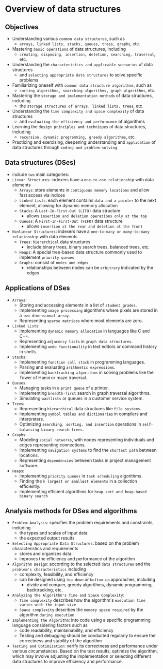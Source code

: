 # Overview of data structures


Objectives
---
- Understanding various `common data structures`, such as 
  - `arrays, linked lists, stacks, queues, trees, graphs`, etc.
- Mastering `basic operations` of data structures, including 
  - `creating, disposing, insertion, deletion, searching, traversal`, etc.
- Understanding the `characteristics and applicable scenarios` of data structures
  - and `selecting appropriate data structures` to solve specific problems
- Familiarizing oneself with `common data structure algorithms`, such as 
  - `sorting algorithms, searching algorithms, graph algorithms`, etc.
- Mastering the `storage and implementation methods` of data structures, including 
  - the `storage structures of arrays, linked lists, trees`, etc.
- Understanding the `time complexity and space complexity` of data structures
  - and `evaluating the efficiency and performance` of algorithms
- Learning the `design principles and techniques` of data structures, including 
  - `recursion, dynamic programming, greedy algorithms`, etc.
- Practicing and exercising, deepening understanding and `application` of data structures through `coding and problem-solving`


Data structures (DSes)
---
- include `two` main categories:
- `Linear Structures`: indexers have a `one-to-one relationship` with data elements
  - `Arrays`: store elements in `contiguous memory locations` and allow fast access via indices
  - `Linked Lists`: each element contains `data and a pointer` to the next element, allowing for dynamic memory allocation
  - `Stacks`: A `Last-In-First-Out (LIFO)` data structure 
    - allows `insertion and deletion operations only at the top`
  - `Queues`: A `First-In-First-Out (FIFO)` data structure 
    - allows `insertion at the rear and deletion at the front`
- `Nonlinear Structures`: indexers have a `one-to-many or many-to-many relationship` with data elements
  - `Trees`: `hierarchical` data structures 
    - include binary trees, binary search trees, balanced trees, etc.
  - `Heaps`: A special tree-based data structure commonly used to implement `priority queues`
  - `Graphs`: consist of `nodes and edges`
    - relationships between nodes can be `arbitrary` indicated by the edges


Applications of DSes
---
- `Arrays`:
  - Storing and accessing elements in a list of `student grades`.
  - Implementing `image processing` algorithms where pixels are stored in a `two-dimensional array`.
  - Representing `sparse matrices` where most elements are zero.
- `Linked Lists`:
  - Implementing `dynamic memory allocation` in languages like C and C++.
  - Representing `adjacency lists` in `graph data structures`.
  - Implementing `undo functionality` in text editors or command history in shells.
- `Stacks`:
  - Implementing `function call stack` in programming languages.
  - Parsing and evaluating `arithmetic expressions`.
  - Implementing `backtracking algorithms` in solving problems like the Tower of Hanoi or maze traversal.
- `Queues`:
  - Managing tasks in a `print queue` of a printer.
  - Implementing `breadth-first` search in graph traversal algorithms.
  - Simulating `waitlists` or queues in a customer service system.
- `Trees`:
  - Representing `hierarchical` data structures like `file systems`.
  - Implementing `symbol tables and dictionaries` in compilers and interpreters.
  - Optimizing `searching, sorting, and insertion` operations in `self-balancing binary search trees`.
- `Graphs`:
  - Modeling `social networks`, with nodes representing individuals and edges representing connections.
  - Implementing `navigation systems` to find the `shortest path` between locations.
  - Representing `dependencies` between tasks in project management software.
- `Heaps`:
  - Implementing `priority queues` in `task scheduling` algorithms.
  - Finding the `k largest or smallest elements` in a collection efficiently.
  - Implementing efficient algorithms for `heap sort and heap-based binary search`


Analysis methods for DSes and algorithms
---
- `Problem Analysis`: specifies the problem requirements and constraints, including
  - the types and scales of input data
  - the expected output results
- `Selecting Appropriate Data Structures`: based on the problem characteristics and requirements
  - stores and organizes data 
  - improves the efficiency and performance of the algorithm
- `Algorithm Design`: according to the selected `data structures` and the `problem's characteristics` including
  - complexity, feasibility, and efficiency
  - can be designed using `top-down` or `bottom-up` approaches, including 
    - divide and conquer, greedy algorithms, dynamic programming, backtracking, etc.
- `Analyzing the Algorithm's Time and Space Complexity`: 
  - `Time complexity` describes how the algorithm's `execution time varies with the input size`
  - `Space complexity` describes the `memory space required` by the algorithm `during execution`
- `Implementing the Algorithm`: into code using a specific programming language considering factors such as 
  - code readability, maintainability, and efficiency
  - Testing and debugging should be conducted regularly to ensure the correctness and stability of the algorithm
- `Testing and Optimization`: verify its correctness and performance under various circumstances. Based on the test results, optimize the algorithm, which may involve adjusting the implementation or selecting different data structures to improve efficiency and performance.
